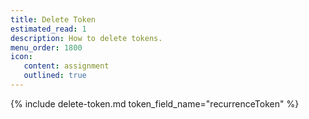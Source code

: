 ```yaml
---
title: Delete Token
estimated_read: 1
description: How to delete tokens.
menu_order: 1800
icon:
   content: assignment
   outlined: true
---
```


{% include delete-token.md token_field_name="recurrenceToken" %}
